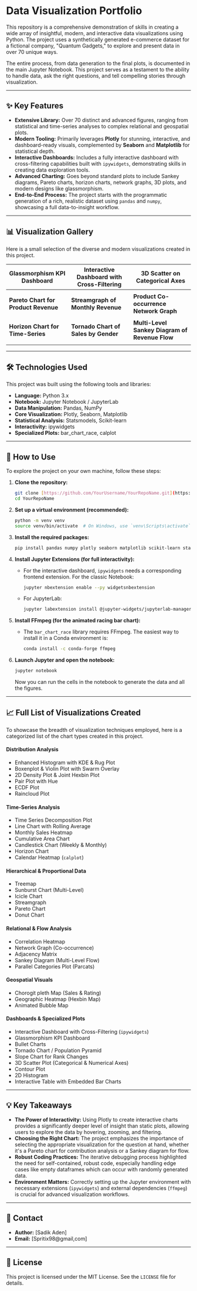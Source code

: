 # Data Visualization Portfolio 

This repository is a comprehensive demonstration of skills in creating a wide array of insightful, modern, and interactive data visualizations using Python. The project uses a synthetically generated e-commerce dataset for a fictional company, "Quantum Gadgets," to explore and present data in over 70 unique ways.

The entire process, from data generation to the final plots, is documented in the main Jupyter Notebook. This project serves as a testament to the ability to handle data, ask the right questions, and tell compelling stories through visualization.

---

## ✨ Key Features

* **Extensive Library:** Over 70 distinct and advanced figures, ranging from statistical and time-series analyses to complex relational and geospatial plots.
* **Modern Tooling:** Primarily leverages **Plotly** for stunning, interactive, and dashboard-ready visuals, complemented by **Seaborn** and **Matplotlib** for statistical depth.
* **Interactive Dashboards:** Includes a fully interactive dashboard with cross-filtering capabilities built with `ipywidgets`, demonstrating skills in creating data exploration tools.
* **Advanced Charting:** Goes beyond standard plots to include Sankey diagrams, Pareto charts, horizon charts, network graphs, 3D plots, and modern designs like glassmorphism.
* **End-to-End Process:** The project starts with the programmatic generation of a rich, realistic dataset using `pandas` and `numpy`, showcasing a full data-to-insight workflow.

---

## 📊 Visualization Gallery

Here is a small selection of the diverse and modern visualizations created in this project.

| Glassmorphism KPI Dashboard                                    | Interactive Dashboard with Cross-Filtering                          | 3D Scatter on Categorical Axes                                    |
| -------------------------------------------------------------- | ------------------------------------------------------------------- | ----------------------------------------------------------------- |
|             |                |          |
| **Pareto Chart for Product Revenue** | **Streamgraph of Monthly Revenue** | **Product Co-occurrence Network Graph** |
|                         |                            |            |
| **Horizon Chart for Time-Series** | **Tornado Chart of Sales by Gender** | **Multi-Level Sankey Diagram of Revenue Flow** |
|                       |                               |                        |

---

## 🛠️ Technologies Used

This project was built using the following tools and libraries:

* **Language:** Python 3.x
* **Notebook:** Jupyter Notebook / JupyterLab
* **Data Manipulation:** Pandas, NumPy
* **Core Visualization:** Plotly, Seaborn, Matplotlib
* **Statistical Analysis:** Statsmodels, Scikit-learn
* **Interactivity:** ipywidgets
* **Specialized Plots:** bar_chart_race, calplot

---

## 🚀 How to Use

To explore the project on your own machine, follow these steps:

1.  **Clone the repository:**
    ```bash
    git clone [https://github.com/YourUsername/YourRepoName.git](https://github.com/YourUsername/YourRepoName.git)
    cd YourRepoName
    ```

2.  **Set up a virtual environment (recommended):**
    ```bash
    python -m venv venv
    source venv/bin/activate  # On Windows, use `venv\Scripts\activate`
    ```

3.  **Install the required packages:**
    ```bash
    pip install pandas numpy plotly seaborn matplotlib scikit-learn statsmodels ipywidgets bar_chart_race calplot
    ```

4.  **Install Jupyter Extensions (for full interactivity):**
    * For the interactive dashboard, `ipywidgets` needs a corresponding frontend extension. For the classic Notebook:
        ```bash
        jupyter nbextension enable --py widgetsnbextension
        ```
    * For JupyterLab:
        ```bash
        jupyter labextension install @jupyter-widgets/jupyterlab-manager
        ```

5.  **Install FFmpeg (for the animated racing bar chart):**
    * The `bar_chart_race` library requires FFmpeg. The easiest way to install it in a Conda environment is:
        ```bash
        conda install -c conda-forge ffmpeg
        ```

6.  **Launch Jupyter and open the notebook:**
    ```bash
    jupyter notebook
    ```
    Now you can run the cells in the notebook to generate the data and all the figures.

---

## 📈 Full List of Visualizations Created

To showcase the breadth of visualization techniques employed, here is a categorized list of the chart types created in this project.

#### Distribution Analysis
* Enhanced Histogram with KDE & Rug Plot
* Boxenplot & Violin Plot with Swarm Overlay
* 2D Density Plot & Joint Hexbin Plot
* Pair Plot with Hue
* ECDF Plot
* Raincloud Plot

#### Time-Series Analysis
* Time Series Decomposition Plot
* Line Chart with Rolling Average
* Monthly Sales Heatmap
* Cumulative Area Chart
* Candlestick Chart (Weekly & Monthly)
* Horizon Chart
* Calendar Heatmap (`calplot`)

#### Hierarchical & Proportional Data
* Treemap
* Sunburst Chart (Multi-Level)
* Icicle Chart
* Streamgraph
* Pareto Chart
* Donut Chart

#### Relational & Flow Analysis
* Correlation Heatmap
* Network Graph (Co-occurrence)
* Adjacency Matrix
* Sankey Diagram (Multi-Level Flow)
* Parallel Categories Plot (Parcats)

#### Geospatial Visuals
* Chorogit pleth Map (Sales & Rating)
* Geographic Heatmap (Hexbin Map)
* Animated Bubble Map

#### Dashboards & Specialized Plots
* Interactive Dashboard with Cross-Filtering (`ipywidgets`)
* Glassmorphism KPI Dashboard
* Bullet Charts
* Tornado Chart / Population Pyramid
* Slope Chart for Rank Changes
* 3D Scatter Plot (Categorical & Numerical Axes)
* Contour Plot
* 2D Histogram
* Interactive Table with Embedded Bar Charts

---

## 💡 Key Takeaways

* **The Power of Interactivity:** Using Plotly to create interactive charts provides a significantly deeper level of insight than static plots, allowing users to explore the data by hovering, zooming, and filtering.
* **Choosing the Right Chart:** The project emphasizes the importance of selecting the appropriate visualization for the question at hand, whether it's a Pareto chart for contribution analysis or a Sankey diagram for flow.
* **Robust Coding Practices:** The iterative debugging process highlighted the need for self-contained, robust code, especially handling edge cases like empty dataframes which can occur with randomly generated data.
* **Environment Matters:** Correctly setting up the Jupyter environment with necessary extensions (`ipywidgets`) and external dependencies (`ffmpeg`) is crucial for advanced visualization workflows.

---

## 👤 Contact

* **Author:** [Sadik Aden]
* **Email:** [Spritix98@gmail,com]

---

## 📜 License

This project is licensed under the MIT License. See the `LICENSE` file for details.
